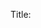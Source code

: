 Title: <title> 

Subtitle:  

Tags: <tags> 

Link: <link> 

Timestamp:  

Status: 0 - Idea; 4 - In Work; 5 - Held; 6 - Completed; 8 - Canceled; 9 - Published;  

Type: pick-from: appreciation, blog

Featured: <bool> 

Greatest Hits: <bool>

Importance: <seq> 

Date: <date> 

Index: <index> 

Minutes to Read: <minutestoread> 

Image Name: <imagename> 

Image Alt:  

Image Caption:  

Image Credit:  

Image Credit Link: <link> 

Teaser: <longtext> 

Body:  

